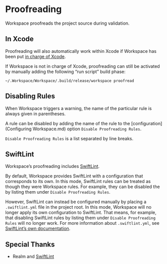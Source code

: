 <!--
 Proofreading.md

 This source file is part of the Workspace open source project.
 https://github.com/SDGGiesbrecht/Workspace

 Copyright ©2017 Jeremy David Giesbrecht and the Workspace project contributors.

 Soli Deo gloria.

 Licensed under the Apache Licence, Version 2.0.
 See http://www.apache.org/licenses/LICENSE-2.0 for licence information.
 -->

# Proofreading

Workspace proofreads the project source during validation.

## In Xcode

Proofreading will also automatically work within Xcode if Workspace has been put [in charge of Xcode](Xcode.md).

If Workspace is not in charge of Xcode, proofreading can still be activated by manually adding the following “run script” build phase:

```shell
~/.Workspace/Workspace/.build/release/workspace proofread
```

## Disabling Rules

When Workspace triggers a warning, the name of the particular rule is always given in parentheses.

A rule can be disabled by adding the name of the rule to the [configuration](Configuring Workspace.md) option `Disable Proofreading Rules`.

`Disable Proofreading Rules` is a list separated by line breaks.

## SwiftLint

Workspace’s proofreading includes [SwiftLint](https://github.com/realm/SwiftLint).

By default, Workspace provides SwiftLint with a configuration that corresponds to its own. In this mode, SwiftLint rules can be treated as though they were Workspace rules. For example, they can be disabled the by listing them under `Disable Proofreading Rules`.

However, SwiftLint can instead be configured manually by placing a `.swiftlint.yml` file in the project root. In this mode, Workspace will no longer apply its own configuration to SwiftLint. That means, for example, that disabling SwiftLint rules by listing them under `Disable Proofreading Rules` will no longer work. For more information about `.swiftlint.yml`, see [SwiftLint’s own documentation](https://github.com/realm/SwiftLint).

## Special Thanks

- Realm and [SwiftLint](https://github.com/realm/SwiftLint)
